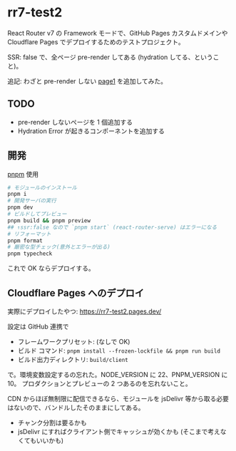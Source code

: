 # rr7-test2

React Router v7 の Framework モードで、GitHub Pages カスタムドメインや
Cloudflare Pages でデプロイするためのテストプロジェクト。

SSR: false で、全ページ pre-render してある (hydration してる、ということ)。

追記: わざと pre-render しない [page1](app/routes/page1.tsx) を追加してみた。

## TODO

- pre-render しないページを 1 個追加する
- Hydration Error が起きるコンポーネントを追加する

## 開発

[pnpm](https://pnpm.io/) 使用

```sh
# モジュールのインストール
pnpm i
# 開発サーバの実行
pnpm dev
# ビルドしてプレビュー
pnpm build && pnpm preview
## ↑ssr:false なので `pnpm start` (react-router-serve) はエラーになる
# リフォーマット
pnpm format
# 厳密な型チェック(意外とエラーが出る)
pnpm typecheck
```

これで OK ならデプロイする。

## Cloudflare Pages へのデプロイ

実際にデプロイしたやつ: <https://rr7-test2.pages.dev/>

設定は
GitHub 連携で

- フレームワークプリセット: (なしで OK)
- ビルド コマンド: `pnpm install --frozen-lockfile && pnpm run build`
- ビルド出力ディレクトリ: `build/client`

で。環境変数設定するの忘れた。NODE_VERSION に 22、PNPM_VERSION に 10。
プロダクションとプレビューの 2 つあるのを忘れないこと。

CDN からほぼ無制限に配信できるなら、モジュールを jsDelivr 等から取る必要はないので、バンドルしたそのままにしてある。

- チャンク分割は要るかも
- jsDelivr にすればクライアント側でキャッシュが効くかも (そこまで考えなくてもいいかも)

